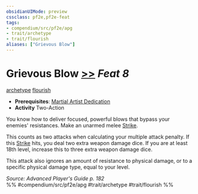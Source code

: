 ```yaml
---
obsidianUIMode: preview
cssclass: pf2e,pf2e-feat
tags:
- compendium/src/pf2e/apg
- trait/archetype
- trait/flourish
aliases: ["Grievous Blow"]
---
```

# Grievous Blow  [>>](../../rules/core-rulebook/chapter-9-playing-the-game.md#Actions "Two-Action") *Feat 8*  
[archetype](../../rules/traits/archetype.md)  [flourish](../../rules/traits/flourish.md)  

- **Prerequisites**: [Martial Artist Dedication](martial-artist-dedication-apg.md)
- **Activity** Two-Action

You know how to deliver focused, powerful blows that bypass your enemies' resistances. Make an unarmed melee [Strike](../../rules/actions/strike.md).

This counts as two attacks when calculating your multiple attack penalty. If this [Strike](../../rules/actions/strike.md) hits, you deal two extra weapon damage dice. If you are at least 18th level, increase this to three extra weapon damage dice.

This attack also ignores an amount of resistance to physical damage, or to a specific physical damage type, equal to your level.

*Source: Advanced Player's Guide p. 182*  
%% #compendium/src/pf2e/apg #trait/archetype #trait/flourish %%